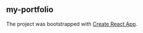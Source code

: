 ## my-portfolio

The project was bootstrapped with [Create React App](https://github.com/facebook/create-react-app).
